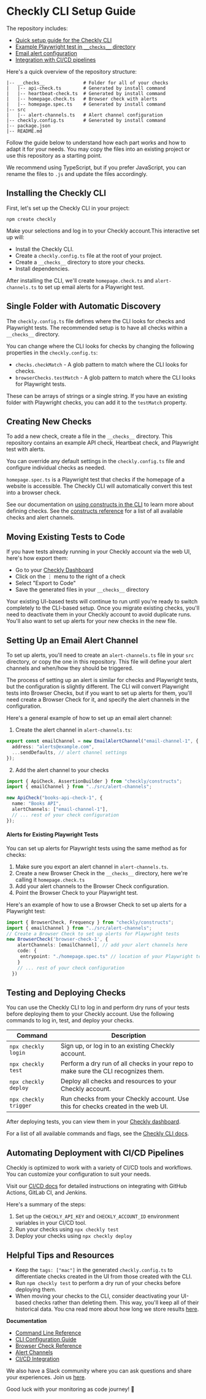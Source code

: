 # Checkly CLI Setup Guide

The repository includes:
- [Quick setup guide for the Checkly CLI](#installing-the-checkly-cli)
- [Example Playwright test in `__checks__` directory](#single-folder-with-automatic-discovery)
- [Email alert configuration](#setting-up-an-email-alert-channel)
- [Integration with CI/CD pipelines](#automating-deployment-with-cicd-pipelines)

Here's a quick overview of the repository structure:
```plaintext 
|-- __checks__              # Folder for all of your checks
|   |-- api-check.ts        # Generated by install command
|   |-- heartbeat-check.ts  # Generated by install command
|   |-- homepage.check.ts   # Browser check with alerts
|   |-- homepage.spec.ts    # Generated by install command
|-- src
|   |-- alert-channels.ts   # Alert channel configuration
|-- checkly.config.ts       # Generated by install command
|-- package.json
|-- README.md
```

Follow the guide below to understand how each part works and how to adapt it for your needs. You may copy the files into an existing project or use this repository as a starting point. 

We recommend using TypeScript, but if you prefer JavaScript, you can rename the files to `.js` and update the files accordingly.

## Installing the Checkly CLI

First, let's set up the Checkly CLI in your project:

```
npm create checkly
```
Make your selections and log in to your Checkly account.This interactive set up will:
- Install the Checkly CLI.
- Create a `checkly.config.ts` file at the root of your project.
- Create a `__checks__` directory to store your checks.
- Install dependencies.


After installing the CLI, we'll create `homepage.check.ts` and `alert-channels.ts` to set up email alerts for a Playwright test.

## Single Folder with Automatic Discovery
The `checkly.config.ts` file defines where the CLI looks for checks and Playwright tests. The recommended setup is to have all checks within a `__checks__` directory. 

You can change where the CLI looks for checks by changing the following properties in the `checkly.config.ts`:

- `checks.checkMatch` - A glob pattern to match where the CLI looks for checks.
- `browserChecks.testMatch` - A glob pattern to match where the CLI looks for Playwright tests. 

These can be arrays of strings or a single string. If you have an existing folder with Playwright checks, you can add it to the `testMatch` property.
 
## Creating New Checks

To add a new check, create a file in the `__checks__` directory. This repository contains an example API check, Heartbeat check, and Playwright test with alerts.

You can override any default settings in the `checkly.config.ts` file and configure individual checks as needed.

`homepage.spec.ts` is a Playwright test that checks if the homepage of a website is accessible. The Checkly CLI will automatically convert this test into a browser check.

See our documentation on [using constructs in the CLI](https://www.checklyhq.com/docs/cli/using-constructs/) to learn more about defining checks. See the [constructs reference](https://www.checklyhq.com/docs/cli/constructs-reference/) for a list of all available checks and alert channels.

## Moving Existing Tests to Code
If you have tests already running in your Checkly account via the web UI, here's how export them:

- Go to your [Checkly Dashboard](https://app.checklyhq.com)
- Click on the ⋮ menu to the right of a check
- Select "Export to Code"
- Save the generated files in your `__checks__` directory


Your existing UI-based tests will continue to run until you're ready to switch completely to the CLI-based setup. Once you migrate existing checks, you'll need to deactivate them in your Checkly account to avoid duplicate runs. You'll also want to set up alerts for your new checks in the new file.

## Setting Up an Email Alert Channel
To set up alerts, you'll need to create an `alert-channels.ts` file in your `src` directory, or copy the one in this repository. This file will define your alert channels and when/how they should be triggered.

The process of setting up an alert is similar for checks and Playwright tests, but the configuration is slightly different. The CLI will convert Playwright tests into Browser Checks, but if you want to set up alerts for them, you'll need create a Browser Check for it, and specify the alert channels in the configuration.

 Here's a general example of how to set up an email alert channel:
1. Create the alert channel in `alert-channels.ts`:

  ```typescript
  export const emailChannel = new EmailAlertChannel("email-channel-1", {
    address: "alerts@example.com",
    ...sendDefaults, // alert channel settings
  });
  ```
  2. Add the alert channel to your checks
```typescript
import { ApiCheck, AssertionBuilder } from "checkly/constructs";
import { emailChannel } from "../src/alert-channels";

new ApiCheck("books-api-check-1", {
  name: "Books API",
  alertChannels: ["email-channel-1"],
  // ... rest of your check configuration
});
```
#### Alerts for Existing Playwright Tests

You can set up alerts for Playwright tests using the same method as for checks:
1. Make sure you export an alert channel in `alert-channels.ts`.
2. Create a new Browser Check in the `__checks__` directory, here we're calling it `homepage.check.ts`
3. Add your alert channels to the Browser Check configuration.
4. Point the Browser Check to your Playwright test.

Here's an example of how to use a Browser Check to set up alerts for a Playwright test:
```typescript
import { BrowserCheck, Frequency } from "checkly/constructs";
import { emailChannel } from "../src/alert-channels";
// Create a Browser Check to set up alerts for Playwright tests
new BrowserCheck('browser-check-1', {
    alertChannels: [emailChannel], // add your alert channels here
    code: {
     entrypoint: "./homepage.spec.ts" // location of your Playwright test, can be relative or absolute path
    }
    // ... rest of your check configuration
  })
``` 
 

## Testing and Deploying Checks

You can use the Checkly CLI to log in and perform dry runs of your tests before deploying them to your Checkly account.
Use the following commands to log in, test, and deploy your checks.
 
|Command |Description |
| --------------------| ------------------- |
| `npx checkly login` | Sign up, or log in to an existing Checkly account. |
| `npx checkly test` | Perform a dry run of all checks in your repo to make sure the CLI recognizes them.|
| `npx checkly deploy` | Deploy all checks and resources to your Checkly account. |
|`npx checkly trigger`| Run checks from your Checkly account. Use this for checks created in the web UI.|

After deploying tests, you can view them in your [Checkly dashboard](https://app.checklyhq.com/).

For a list of all available commands and flags, see the [Checkly CLI docs](https://www.checklyhq.com/docs/cli/command-line-reference/).


 
## Automating Deployment with CI/CD Pipelines

Checkly is optimized to work with a variety of CI/CD tools and workflows. You can customize your configuration to suit your needs.

Visit our [CI/CD docs](https://www.checklyhq.com/docs/cicd/) for detailed instructions on integrating with GitHub Actions, GitLab CI, and Jenkins.

Here's a summary of the steps:

1. Set up the `CHECKLY_API_KEY` and `CHECKLY_ACCOUNT_ID` environment variables in your CI/CD tool.
2. Run your checks using `npx checkly test`
3. Deploy your checks using `npx checkly deploy`

 

## Helpful Tips and Resources
- Keep the `tags: ["mac"]` in the generated `checkly.config.ts` to differentiate checks created in the UI from those created with the CLI.
- Run `npm checkly test` to perform a dry run of your checks before deploying them.
- When moving your checks to the CLI, consider deactivating your UI-based checks rather than deleting them. This way, you'll keep all of their historical data. You cna read more about how long we store results [here](https://www.checklyhq.com/docs/monitoring/how-we-store-data/#data-retention).

**Documentation**
- [Command Line Reference](https://www.checklyhq.com/docs/cli/command-line-reference/)
- [CLI Configuration Guide](https://www.checklyhq.com/docs/cli/constructs-reference/)
- [Browser Check Reference](https://www.checklyhq.com/docs/browser-checks/)
- [Alert Channels](https://www.checklyhq.com/docs/alerting/)
- [CI/CD Integration](https://www.checklyhq.com/docs/cicd/)
 
We also have a Slack community where you can ask questions and share your experiences. Join us [here](https://slack.checklyhq.com/).

Good luck with your monitoring as code journey! 🚀
